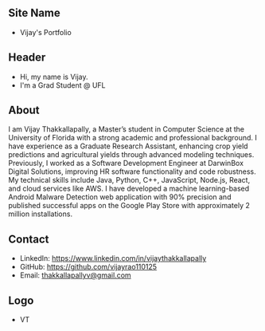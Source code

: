 ## Site Name
- Vijay's Portfolio

## Header
- Hi, my name is Vijay. 
- I'm a Grad Student @ UFL

## About
I am Vijay Thakkallapally, a Master’s student in Computer Science at the University of Florida with a strong academic and professional background. I have experience as a Graduate Research Assistant, enhancing crop yield predictions and agricultural yields through advanced modeling techniques. Previously, I worked as a Software Development Engineer at DarwinBox Digital Solutions, improving HR software functionality and code robustness. My technical skills include Java, Python, C++, JavaScript, Node.js, React, and cloud services like AWS. I have developed a machine learning-based Android Malware Detection web application with 90% precision and published successful apps on the Google Play Store with approximately 2 million installations.

## Contact
- LinkedIn: https://www.linkedin.com/in/vijaythakkallapally
- GitHub: https://github.com/vijayrao110125
- Email: thakkallapallyv@gmail.com

## Logo
- VT